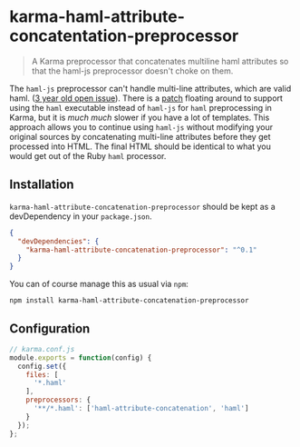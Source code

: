 karma-haml-attribute-concatentation-preprocessor
================================================
> A Karma preprocessor that concatenates multiline haml attributes so that the haml-js preprocessor
doesn't choke on them.

The `haml-js` preprocessor can't handle multi-line attributes, which are valid haml.
([3 year old open issue](https://github.com/creationix/haml-js/issues/74)). There is a
[patch](https://github.com/StemboltHQ/karma-haml-preprocessor/commit/f2846df2fcbb4f9614b273af3b4d8ae430e223ea)
floating around to support using the `haml` executable instead of `haml-js` for `haml` preprocessing
in Karma, but it is _much much_ slower if you have a lot of templates. This approach allows you
to continue using `haml-js` without modifying your original sources by concatenating multi-line
attributes before they get processed into HTML. The final HTML should be identical to what you
would get out of the Ruby `haml` processor.

## Installation

`karma-haml-attribute-concatenation-preprocessor` should be kept as a devDependency in your
`package.json`.
```json
{
  "devDependencies": {
    "karma-haml-attribute-concatenation-preprocessor": "^0.1"
  }
}
```

You can of course manage this as usual via `npm`:
```
npm install karma-haml-attribute-concatenation-preprocessor
```

## Configuration
```js
// karma.conf.js
module.exports = function(config) {
  config.set({
    files: [
      '*.haml'
    ],
    preprocessors: {
      '**/*.haml': ['haml-attribute-concatenation', 'haml']
    }
  });
};
```
